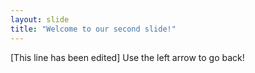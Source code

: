 ```yaml
---
layout: slide
title: "Welcome to our second slide!"
---
```

[This line has been edited]
Use the left arrow to go back!
